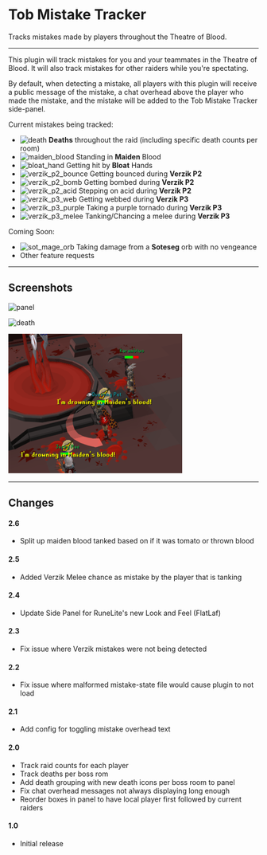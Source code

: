 # Tob Mistake Tracker

Tracks mistakes made by players throughout the Theatre of Blood.

---
This plugin will track mistakes for you and your teammates in the Theatre of Blood. It will also track mistakes for
other raiders while you're spectating.

By default, when detecting a mistake, all players with this plugin will receive a public message of the mistake, a
chat overhead above the player who made the mistake, and the mistake will be added to the Tob Mistake Tracker
side-panel.

Current mistakes being tracked:

* ![death](src/main/resources/com/tobmistaketracker/death.png) **Deaths** throughout the raid (including specific death counts per room)
* ![maiden_blood](src/main/resources/com/tobmistaketracker/maiden_blood.png) Standing in **Maiden** Blood
* ![bloat_hand](src/main/resources/com/tobmistaketracker/bloat_hand.png) Getting hit by **Bloat** Hands
* ![verzik_p2_bounce](src/main/resources/com/tobmistaketracker/verzik_p2_bounce.png) Getting bounced during **Verzik P2**
* ![verzik_p2_bomb](src/main/resources/com/tobmistaketracker/verzik_p2_bomb.png) Getting bombed during **Verzik P2**
* ![verzik_p2_acid](src/main/resources/com/tobmistaketracker/verzik_p2_acid.png) Stepping on acid during **Verzik P2**
* ![verzik_p3_web](src/main/resources/com/tobmistaketracker/verzik_p3_web.png) Getting webbed during **Verzik P3**
* ![verzik_p3_purple](src/main/resources/com/tobmistaketracker/verzik_p3_purple.png) Taking a purple tornado during **Verzik P3**
* ![verzik_p3_melee](src/main/resources/com/tobmistaketracker/verzik_p3_melee.png) Tanking/Chancing a melee during **Verzik P3**

Coming Soon:

* ![sot_mage_orb](src/main/resources/com/tobmistaketracker/sot_mage_orb.png) Taking damage from a **Soteseg** orb with no vengeance
* Other feature requests

---

## Screenshots

![panel](src/main/resources/com/tobmistaketracker/panel_action.png)

![death](src/main/resources/com/tobmistaketracker/death_action.png)

![maiden_blood](src/main/resources/com/tobmistaketracker/maiden_blood_action.png)

---

## Changes
#### 2.6

* Split up maiden blood tanked based on if it was tomato or thrown blood

#### 2.5

* Added Verzik Melee chance as mistake by the player that is tanking

#### 2.4

* Update Side Panel for RuneLite's new Look and Feel (FlatLaf)

#### 2.3
* Fix issue where Verzik mistakes were not being detected

#### 2.2
* Fix issue where malformed mistake-state file would cause plugin to not load

#### 2.1
* Add config for toggling mistake overhead text

#### 2.0
* Track raid counts for each player
* Track deaths per boss rom
* Add death grouping with new death icons per boss room to panel
* Fix chat overhead messages not always displaying long enough
* Reorder boxes in panel to have local player first followed by current raiders

#### 1.0
* Initial release
